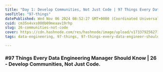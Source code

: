 ```yaml
---
title: "Day 1: Develop Communities, Not Just Code | 97 Things Every Data Engineer Manager should know"
seoTitle: "97-things"
datePublished: Wed Nov 06 2024 08:52:27 GMT+0000 (Coordinated Universal Time)
cuid: cm35n4vxs000b09meaav19rhp
slug: 26-communities-not-code
cover: https://cdn.hashnode.com/res/hashnode/image/upload/v1733792562717/0e39449a-8465-431f-ba5a-4b1e64dfc3f5.jpeg
tags: data-engineering, 97-things, 97-things-every-data-engineer-should-know

---
```


### #97 Things Every Data Engineering Manager Should Know | 26 - Develop Communities, Not Just Code.